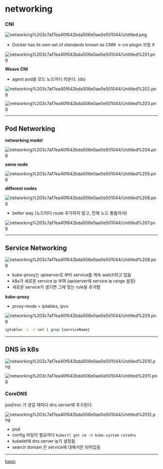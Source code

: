 # networking

### CNI

![networking%203c7af7ea40f642bda506e0ae0e501044/Untitled.png](networking%203c7af7ea40f642bda506e0ae0e501044/Untitled.png)

- Docker has its own set of standards known as CNM → cni plugin 지정 X

![networking%203c7af7ea40f642bda506e0ae0e501044/Untitled%201.png](networking%203c7af7ea40f642bda506e0ae0e501044/Untitled%201.png)

**Weave CNI**

- agent pod을 모드 노드마다 띄운다. (ds)

![networking%203c7af7ea40f642bda506e0ae0e501044/Untitled%202.png](networking%203c7af7ea40f642bda506e0ae0e501044/Untitled%202.png)

![networking%203c7af7ea40f642bda506e0ae0e501044/Untitled%203.png](networking%203c7af7ea40f642bda506e0ae0e501044/Untitled%203.png)

---

## Pod Networking

**networking model**

![networking%203c7af7ea40f642bda506e0ae0e501044/Untitled%204.png](networking%203c7af7ea40f642bda506e0ae0e501044/Untitled%204.png)

**same node**

![networking%203c7af7ea40f642bda506e0ae0e501044/Untitled%205.png](networking%203c7af7ea40f642bda506e0ae0e501044/Untitled%205.png)

**different nodes**

![networking%203c7af7ea40f642bda506e0ae0e501044/Untitled%206.png](networking%203c7af7ea40f642bda506e0ae0e501044/Untitled%206.png)

- better way (노드마다 route 추가하지 말고, 전체 노드 통틀어서)

![networking%203c7af7ea40f642bda506e0ae0e501044/Untitled%207.png](networking%203c7af7ea40f642bda506e0ae0e501044/Untitled%207.png)

---

## Service Networking

![networking%203c7af7ea40f642bda506e0ae0e501044/Untitled%208.png](networking%203c7af7ea40f642bda506e0ae0e501044/Untitled%208.png)

- kube-proxy는 apiserver로 부터 service를 계속 watch하고 있음
- k8s가 새로운 service ip 부여 (apiserver에 service ip range 설정)
- 새로운 service가 생기면 그에 맞는 rule을 추가함

**kube-proxy**

- proxy-mode = iptables, ipvs

![networking%203c7af7ea40f642bda506e0ae0e501044/Untitled%209.png](networking%203c7af7ea40f642bda506e0ae0e501044/Untitled%209.png)

```bash
iptables -L -t net | grep {serviceName}
```

---

## DNS in k8s

![networking%203c7af7ea40f642bda506e0ae0e501044/Untitled%2010.png](networking%203c7af7ea40f642bda506e0ae0e501044/Untitled%2010.png)

![networking%203c7af7ea40f642bda506e0ae0e501044/Untitled%2011.png](networking%203c7af7ea40f642bda506e0ae0e501044/Untitled%2011.png)

### **CoreDNS**

pod/svc 가 생길 때마다 dns server에 추가된다. 

![networking%203c7af7ea40f642bda506e0ae0e501044/Untitled%2012.png](networking%203c7af7ea40f642bda506e0ae0e501044/Untitled%2012.png)

- pod
- config 파일이 필요하다 `kubectl get cm -n kube-system coredns`
- kubelet에 dns server ip가 설정됨
- search domain 은 service에 대해서만 되어있음

---

[basic](https://www.notion.so/basic-5c93d3c869f3490b9b9eda5824d41634)